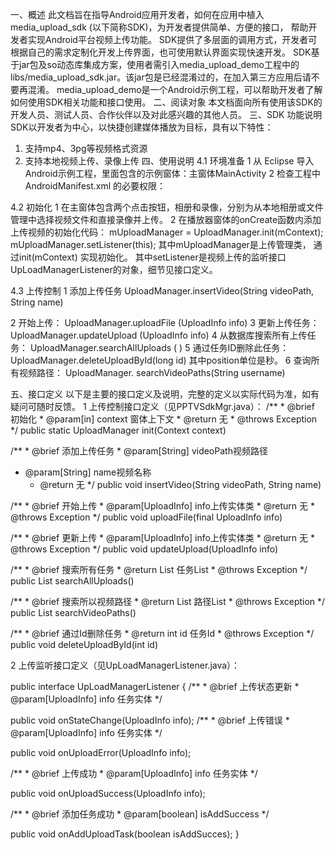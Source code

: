 一、概述
此文档旨在指导Android应用开发者，如何在应用中植入media_upload_sdk (以下简称SDK)，为开发者提供简单、方便的接口， 帮助开发者实现Android平台视频上传功能。
SDK提供了多层面的调用方式，开发者可根据自己的需求定制化开发上传界面，也可使用默认界面实现快速开发。
SDK基于jar包及so动态库集成方案，使用者需引入media_upload_demo工程中的libs/media_upload_sdk.jar。该jar包是已经混淆过的，在加入第三方应用后请不要再混淆。
media_upload_demo是一个Android示例工程，可以帮助开发者了解如何使用SDK相关功能和接口使用。
二、阅读对象
本文档面向所有使用该SDK的开发人员、测试人员、合作伙伴以及对此感兴趣的其他人员。
三、SDK 功能说明
SDK以开发者为中心，以快捷创建媒体播放为目标，具有以下特性：
1. 支持mp4、3pg等视频格式资源
2. 支持本地视频上传、录像上传
四、使用说明
4.1 环境准备
1 从 Eclipse 导入Android示例工程，里面包含的示例窗体：主窗体MainActivity
2 检查工程中 AndroidManifest.xml 的必要权限：
    <uses-permission android:name="android.permission.READ_PHONE_STATE" />
    <uses-permission android:name="android.permission.WAKE_LOCK" />
    <uses-permission android:name="android.permission.ACCESS_COARSE_LOCATION" />
    <uses-permission android:name="android.permission.WRITE_EXTERNAL_STORAGE" />
    <uses-permission android:name="android.permission.INTERNET" />
    <uses-permission android:name="android.permission.ACCESS_NETWORK_STATE" />
    <uses-permission android:name="android.permission.ACCESS_WIFI_STATE" />
    <uses-permission android:name="android.permission.CHANGE_NETWORK_STATE" />
    <uses-permission android:name="android.permission.CHANGE_WIFI_STATE" />

4.2 初始化
1 在主窗体包含两个点击按钮，相册和录像，分别为从本地相册或文件管理中选择视频文件和直接录像并上传。
2 在播放器窗体的onCreate函数内添加上传视频的初始化代码：
mUploadManager = UploadManager.init(mContext);
mUploadManager.setListener(this);
其中mUploadManager是上传管理类， 通过init(mContext) 实现初始化。
其中setListener是视频上传的监听接口UpLoadManagerListener的对象，细节见接口定义。

4.3 上传控制
1 添加上传任务
UploadManager.insertVideo(String videoPath, String name)

2 开始上传：
UploadManager.uploadFile (UploadInfo info)
3 更新上传任务：
UploadManager.updateUpload (UploadInfo info)
4 从数据库搜索所有上传任务：
UploadManager.searchAllUploads ( )
5 通过任务ID删除此任务：
UploadManager.deleteUploadById(long id)
其中position单位是秒。
6 查询所有视频路径：
UploadManager. searchVideoPaths(String username)

五、接口定义
以下是主要的接口定义及说明，完整的定义以实际代码为准，如有疑问可随时反馈。
1 上传控制接口定义（见PPTVSdkMgr.java）：
/**
    * @brief 初始化
    * @param[in] context 窗体上下文
    * @return 无
    * @throws Exception
    */
public static UploadManager init(Context context)

/**
    * @brief 添加上传任务
    * @param[String] videoPath视频路径
* @param[String] name视频名称
    * @return 无
    */
public void insertVideo(String videoPath, String name)

/**
    * @brief 开始上传
    * @param[UploadInfo] info上传实体类
    * @return 无
    * @throws Exception
    */
public void uploadFile(final UploadInfo info)

/**
    * @brief 更新上传
    * @param[UploadInfo] info上传实体类
    * @return 无
    * @throws Exception
    */
public void updateUpload(UploadInfo info)

/**
    * @brief 搜索所有任务
    * @return List<UploadInfo> 任务List
    * @throws Exception
    */
public List<UploadInfo> searchAllUploads()

/**
    * @brief 搜索所以视频路径
    * @return List<String> 路径List
    * @throws Exception
    */
public List<String> searchVideoPaths()

/**
    * @brief 通过Id删除任务
    * @return int id  任务Id
    * @throws Exception
    */
public void deleteUploadById(int id)
   

2 上传监听接口定义（见UpLoadManagerListener.java）：
 
public interface UpLoadManagerListener {
   /**
     * @brief 上传状态更新
     * @param[UploadInfo] info 任务实体
     */

   public void onStateChange(UploadInfo info);
/**
     * @brief 上传错误
     * @param[UploadInfo] info 任务实体
     */

   public void onUploadError(UploadInfo info);

/**
     * @brief 上传成功
     * @param[UploadInfo] info 任务实体
     */

   public void onUploadSuccess(UploadInfo info);

/**
     * @brief 添加任务成功
     * @param[boolean] isAddSuccess
     */

   public void onAddUploadTask(boolean isAddSucces);
}
